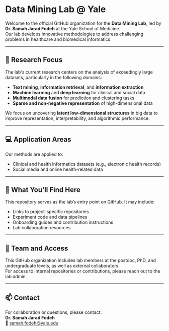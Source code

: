 # Data Mining Lab @ Yale

Welcome to the official GitHub organization for the **Data Mining Lab**, led by **Dr. Samah Jarad Fodeh** at the Yale School of Medicine.  
Our lab develops innovative methodologies to address challenging problems in healthcare and biomedical informatics.

---

## 🔬 Research Focus

The lab's current research centers on the analysis of exceedingly large datasets, particularly in the following domains:

- **Text mining**, **information retrieval**, and **information extraction**
- **Machine learning** and **deep learning** for clinical and social data
- **Multimodal data fusion** for prediction and clustering tasks
- **Sparse and non-negative representation** of high-dimensional data

We focus on uncovering **latent low-dimensional structures** in big data to improve representation, interpretability, and algorithmic performance.

---

## 💻 Application Areas

Our methods are applied to:
- Clinical and health informatics datasets (e.g., electronic health records)
- Social media and online health-related data

---

## 📁 What You’ll Find Here

This repository serves as the lab’s entry point on GitHub. It may include:

- Links to project-specific repositories
- Experiment code and data pipelines
- Onboarding guides and contribution instructions
- Lab collaboration resources

---

## 👥 Team and Access

This GitHub organization includes lab members at the postdoc, PhD, and undergraduate levels, as well as external collaborators.  
For access to internal repositories or contributions, please reach out to the lab admin.

---

## 📫 Contact

For collaboration or questions, please contact:  
**Dr. Samah Jarad Fodeh**  
📧 samah.fodeh@yale.edu  


